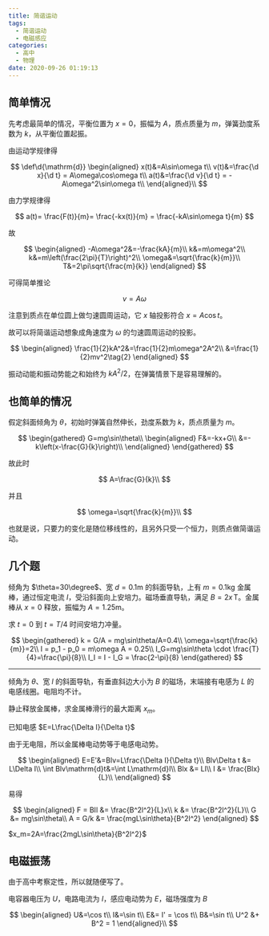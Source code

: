 ```yaml
---
title: 简谐运动
tags:
  - 简谐运动
  - 电磁感应
categories:
  - 高中
  - 物理
date: 2020-09-26 01:19:13
---
```


## 简单情况

先考虑最简单的情况，平衡位置为 $x=0$，振幅为 $A$，质点质量为 $m$，弹簧劲度系数为 $k$，从平衡位置起振。

由运动学规律得

$$
\def\d{\mathrm{d}}
\begin{aligned}
x(t)&=A\sin\omega t\\
v(t)&=\frac{\d x}{\d t} = A\omega\cos\omega t\\
a(t)&=\frac{\d v}{\d t} = -A\omega^2\sin\omega t\\
\end{aligned}\\
$$

<!-- more -->

由力学规律得

$$
a(t)= \frac{F(t)}{m}= \frac{-kx(t)}{m} = \frac{-kA\sin\omega t}{m}
$$

故

$$
\begin{aligned}
-A\omega^2&=-\frac{kA}{m}\\
k&=m\omega^2\\
k&=m\left(\frac{2\pi}{T}\right)^2\\
\omega&=\sqrt{\frac{k}{m}}\\
T&=2\pi\sqrt{\frac{m}{k}}
\end{aligned}
$$

可得简单推论

$$
v = A\omega\tag{1}
$$

注意到质点在单位圆上做匀速圆周运动，它 $x$ 轴投影符合 $x=A\cos t$。

故可以将简谐运动想象成角速度为 $\omega$ 的匀速圆周运动的投影。

$$
\begin{aligned}
\frac{1}{2}kA^2&=\frac{1}{2}m\omega^2A^2\\
&=\frac{1}{2}mv^2\tag{2}
\end{aligned}
$$

振动动能和振动势能之和始终为 $kA^2/2$，在弹簧情景下是容易理解的。

## 也简单的情况

假定斜面倾角为 $\theta$，初始时弹簧自然伸长，劲度系数为 $k$，质点质量为 $m$。

$$
\begin{gathered}
G=mg\sin\theta\\
\begin{aligned}
F&=-kx+G\\
&=-k\left(x-\frac{G}{k}\right)\\
\end{aligned}
\end{gathered}
$$

故此时

$$
A=\frac{G}{k}\\
$$

并且

$$
\omega=\sqrt{\frac{k}{m}}\\
$$

也就是说，只要力的变化是随位移线性的，且另外只受一个恒力，则质点做简谐运动。

## 几个题

倾角为 $\theta=30\degree$、宽 $d=0.1\text{m}$ 的斜面导轨，上有 $m=0.1\text{kg}$ 金属棒，通过恒定电流 $I$，受沿斜面向上安培力。磁场垂直导轨，满足 $B=2x\,\text{T}$。金属棒从 $x=0$ 释放，振幅为 $A=1.25\text{m}$。

求 $t=0$ 到 $t=T/4$ 时间安培力冲量。

$$
\begin{gathered}
k = G/A = mg\sin\theta/A=0.4\\
\omega=\sqrt{\frac{k}{m}}=2\\
I = p_1 - p_0 = m\omega A = 0.25\\
I_G=mg\sin\theta \cdot \frac{T}{4}=\frac{\pi}{8}\\
I_I = I - I_G = \frac{2-\pi}{8}
\end{gathered}
$$

---

倾角为 $\theta$、宽 $l$ 的斜面导轨，有垂直斜边大小为 $B$ 的磁场，末端接有电感为 $L$ 的电感线圈。电阻均不计。

静止释放金属棒，求金属棒滑行的最大距离 $x_m$。

已知电感 $E=L\frac{\Delta I}{\Delta t}$

由于无电阻，所以金属棒电动势等于电感电动势。

$$
\begin{aligned}
E=E'&=Blv=L\frac{\Delta I}{\Delta t}\\
Blv\Delta t &= L\Delta I\\
\int Blv\mathrm{d}t&=\int L\mathrm{d}I\\
Blx &= LI\\
I &= \frac{Blx}{L}\\
\end{aligned}
$$

易得

$$
\begin{aligned}
F = BIl &= \frac{B^2l^2}{L}x\\
k &= \frac{B^2l^2}{L}\\
G &= mg\sin\theta\\
A = G/k &= \frac{mgL\sin\theta}{B^2l^2}
\end{aligned}
$$

$x_m=2A=\frac{2mgL\sin\theta}{B^2l^2}$

## 电磁振荡

由于高中考察定性，所以就随便写了。

电容器电压为 $U$，电路电流为 $I$，感应电动势为 $E$，磁场强度为 $B$

$$
\begin{aligned}
  U&=\cos t\\
  I&=\sin t\\
  E&= I' = \cos t\\
  B&=\sin t\\
U^2 &+ B^2 = 1
\end{aligned}\\
$$
